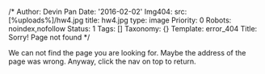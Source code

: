 /*
Author: Devin Pan
Date: '2016-02-02'
Img404:
  src: [%uploads%]/hw4.jpg
  title: hw4.jpg
  type: image
Priority: 0
Robots: noindex,nofollow
Status: 1
Tags: []
Taxonomy: {}
Template: error_404
Title: Sorry! Page not found
*/
<p> We can not find the page you are looking for. Maybe the address of the page was wrong. Anyway, click the nav on top to return. </p>